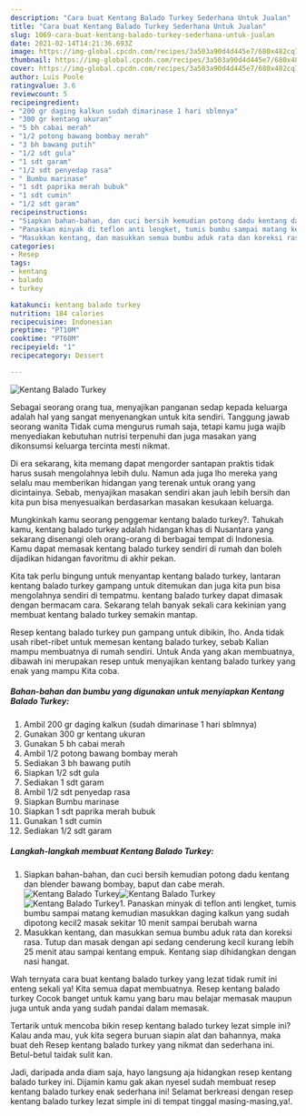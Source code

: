 ```yaml
---
description: "Cara buat Kentang Balado Turkey Sederhana Untuk Jualan"
title: "Cara buat Kentang Balado Turkey Sederhana Untuk Jualan"
slug: 1069-cara-buat-kentang-balado-turkey-sederhana-untuk-jualan
date: 2021-02-14T14:21:36.693Z
image: https://img-global.cpcdn.com/recipes/3a503a90d4d445e7/680x482cq70/kentang-balado-turkey-foto-resep-utama.jpg
thumbnail: https://img-global.cpcdn.com/recipes/3a503a90d4d445e7/680x482cq70/kentang-balado-turkey-foto-resep-utama.jpg
cover: https://img-global.cpcdn.com/recipes/3a503a90d4d445e7/680x482cq70/kentang-balado-turkey-foto-resep-utama.jpg
author: Luis Poole
ratingvalue: 3.6
reviewcount: 5
recipeingredient:
- "200 gr daging kalkun sudah dimarinase 1 hari sblmnya"
- "300 gr kentang ukuran"
- "5 bh cabai merah"
- "1/2 potong bawang bombay merah"
- "3 bh bawang putih"
- "1/2 sdt gula"
- "1 sdt garam"
- "1/2 sdt penyedap rasa"
- " Bumbu marinase"
- "1 sdt paprika merah bubuk"
- "1 sdt cumin"
- "1/2 sdt garam"
recipeinstructions:
- "Siapkan bahan-bahan, dan cuci bersih kemudian potong dadu kentang dan blender bawang bombay, baput dan cabe merah."
- "Panaskan minyak di teflon anti lengket, tumis bumbu sampai matang kemudian masukkan daging kalkun yang sudah dipotong kecil2 masak sekitar 10 menit sampai berubah warna"
- "Masukkan kentang, dan masukkan semua bumbu aduk rata dan koreksi rasa. Tutup dan masak dengan api sedang cenderung kecil kurang lebih 25 menit atau sampai kentang empuk. Kentang siap dihidangkan dengan nasi hangat."
categories:
- Resep
tags:
- kentang
- balado
- turkey

katakunci: kentang balado turkey 
nutrition: 184 calories
recipecuisine: Indonesian
preptime: "PT10M"
cooktime: "PT60M"
recipeyield: "1"
recipecategory: Dessert

---
```



![Kentang Balado Turkey](https://img-global.cpcdn.com/recipes/3a503a90d4d445e7/680x482cq70/kentang-balado-turkey-foto-resep-utama.jpg)

Sebagai seorang orang tua, menyajikan panganan sedap kepada keluarga adalah hal yang sangat menyenangkan untuk kita sendiri. Tanggung jawab seorang  wanita Tidak cuma mengurus rumah saja, tetapi kamu juga wajib menyediakan kebutuhan nutrisi terpenuhi dan juga masakan yang dikonsumsi keluarga tercinta mesti nikmat.

Di era  sekarang, kita memang dapat mengorder santapan praktis tidak harus susah mengolahnya lebih dulu. Namun ada juga lho mereka yang selalu mau memberikan hidangan yang terenak untuk orang yang dicintainya. Sebab, menyajikan masakan sendiri akan jauh lebih bersih dan kita pun bisa menyesuaikan berdasarkan masakan kesukaan keluarga. 



Mungkinkah kamu seorang penggemar kentang balado turkey?. Tahukah kamu, kentang balado turkey adalah hidangan khas di Nusantara yang sekarang disenangi oleh orang-orang di berbagai tempat di Indonesia. Kamu dapat memasak kentang balado turkey sendiri di rumah dan boleh dijadikan hidangan favoritmu di akhir pekan.

Kita tak perlu bingung untuk menyantap kentang balado turkey, lantaran kentang balado turkey gampang untuk ditemukan dan juga kita pun bisa mengolahnya sendiri di tempatmu. kentang balado turkey dapat dimasak dengan bermacam cara. Sekarang telah banyak sekali cara kekinian yang membuat kentang balado turkey semakin mantap.

Resep kentang balado turkey pun gampang untuk dibikin, lho. Anda tidak usah ribet-ribet untuk memesan kentang balado turkey, sebab Kalian mampu membuatnya di rumah sendiri. Untuk Anda yang akan membuatnya, dibawah ini merupakan resep untuk menyajikan kentang balado turkey yang enak yang mampu Kita coba.

<!--inarticleads1-->

##### Bahan-bahan dan bumbu yang digunakan untuk menyiapkan Kentang Balado Turkey:

1. Ambil 200 gr daging kalkun (sudah dimarinase 1 hari sblmnya)
1. Gunakan 300 gr kentang ukuran
1. Gunakan 5 bh cabai merah
1. Ambil 1/2 potong bawang bombay merah
1. Sediakan 3 bh bawang putih
1. Siapkan 1/2 sdt gula
1. Sediakan 1 sdt garam
1. Ambil 1/2 sdt penyedap rasa
1. Siapkan  Bumbu marinase
1. Siapkan 1 sdt paprika merah bubuk
1. Gunakan 1 sdt cumin
1. Sediakan 1/2 sdt garam




<!--inarticleads2-->

##### Langkah-langkah membuat Kentang Balado Turkey:

1. Siapkan bahan-bahan, dan cuci bersih kemudian potong dadu kentang dan blender bawang bombay, baput dan cabe merah.
<img src="https://img-global.cpcdn.com/steps/a1fabb5e88bbad3e/160x128cq70/kentang-balado-turkey-langkah-memasak-1-foto.jpg" alt="Kentang Balado Turkey"><img src="https://img-global.cpcdn.com/steps/d50e62eb6640ed63/160x128cq70/kentang-balado-turkey-langkah-memasak-1-foto.jpg" alt="Kentang Balado Turkey"><img src="https://img-global.cpcdn.com/steps/53638dfbd083925e/160x128cq70/kentang-balado-turkey-langkah-memasak-1-foto.jpg" alt="Kentang Balado Turkey">1. Panaskan minyak di teflon anti lengket, tumis bumbu sampai matang kemudian masukkan daging kalkun yang sudah dipotong kecil2 masak sekitar 10 menit sampai berubah warna
1. Masukkan kentang, dan masukkan semua bumbu aduk rata dan koreksi rasa. Tutup dan masak dengan api sedang cenderung kecil kurang lebih 25 menit atau sampai kentang empuk. Kentang siap dihidangkan dengan nasi hangat.




Wah ternyata cara buat kentang balado turkey yang lezat tidak rumit ini enteng sekali ya! Kita semua dapat membuatnya. Resep kentang balado turkey Cocok banget untuk kamu yang baru mau belajar memasak maupun juga untuk anda yang sudah pandai dalam memasak.

Tertarik untuk mencoba bikin resep kentang balado turkey lezat simple ini? Kalau anda mau, yuk kita segera buruan siapin alat dan bahannya, maka buat deh Resep kentang balado turkey yang nikmat dan sederhana ini. Betul-betul taidak sulit kan. 

Jadi, daripada anda diam saja, hayo langsung aja hidangkan resep kentang balado turkey ini. Dijamin kamu gak akan nyesel sudah membuat resep kentang balado turkey enak sederhana ini! Selamat berkreasi dengan resep kentang balado turkey lezat simple ini di tempat tinggal masing-masing,ya!.

